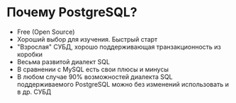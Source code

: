 # Почему PostgreSQL?

- Free (Open Source)
- Хороший выбор для изучения. Быстрый старт
- "Взрослая" СУБД, хорошо поддерживающая транзакционность из коробки
- Весьма развитой диалект SQL
- В сравнении с MySQL есть свои плюсы и минусы
- В любом случае 90% возможностей диалекта SQL поддерживаемого PostgreSQL можно без изменений использовать
и в др. СУБД
